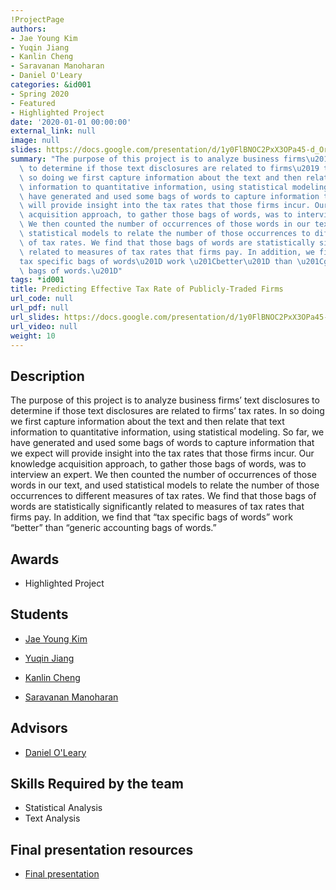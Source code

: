 ```yaml
---
!ProjectPage
authors:
- Jae Young Kim
- Yuqin Jiang
- Kanlin Cheng
- Saravanan Manoharan
- Daniel O'Leary
categories: &id001
- Spring 2020
- Featured
- Highlighted Project
date: '2020-01-01 00:00:00'
external_link: null
image: null
slides: https://docs.google.com/presentation/d/1y0FlBNOC2PxX3OPa45-d_Orr7kPnvaG3/edit?usp=sharing&ouid=116088473370484068569&rtpof=true&sd=true
summary: "The purpose of this project is to analyze business firms\u2019 text disclosures\
  \ to determine if those text disclosures are related to firms\u2019 tax rates. In\
  \ so doing we first capture information about the text and then relate that text\
  \ information to quantitative information, using statistical modeling. So far, we\
  \ have generated and used some bags of words to capture information that we expect\
  \ will provide insight into the tax rates that those firms incur. Our knowledge\
  \ acquisition approach, to gather those bags of words, was to interview an expert.\
  \ We then counted the number of occurrences of those words in our text, and used\
  \ statistical models to relate the number of those occurrences to different measures\
  \ of tax rates. We find that those bags of words are statistically significantly\
  \ related to measures of tax rates that firms pay. In addition, we find that \u201C\
  tax specific bags of words\u201D work \u201Cbetter\u201D than \u201Cgeneric accounting\
  \ bags of words.\u201D"
tags: *id001
title: Predicting Effective Tax Rate of Publicly-Traded Firms
url_code: null
url_pdf: null
url_slides: https://docs.google.com/presentation/d/1y0FlBNOC2PxX3OPa45-d_Orr7kPnvaG3/edit?usp=sharing&ouid=116088473370484068569&rtpof=true&sd=true
url_video: null
weight: 10
---
```

## Description

The purpose of this project is to analyze business firms’ text disclosures to determine if those text disclosures are related to firms’ tax rates. In so doing we first capture information about the text and then relate that text information to quantitative information, using statistical modeling. So far, we have generated and used some bags of words to capture information that we expect will provide insight into the tax rates that those firms incur. Our knowledge acquisition approach, to gather those bags of words, was to interview an expert. We then counted the number of occurrences of those words in our text, and used statistical models to relate the number of those occurrences to different measures of tax rates. We find that those bags of words are statistically significantly related to measures of tax rates that firms pay. In addition, we find that “tax specific bags of words” work “better” than “generic accounting bags of words.”



## Awards
* Highlighted Project





## Students

* [Jae Young Kim](../../../author/jae-young-kim)

* [Yuqin Jiang](../../../author/yuqin-jiang)

* [Kanlin Cheng](../../../author/kanlin-cheng)

* [Saravanan Manoharan](../../../author/saravanan-manoharan)

## Advisors

* [Daniel O&#39;Leary](../../../author/daniel-oleary)

## Skills Required by the team


* Statistical Analysis
* Text Analysis
## Final presentation resources

* [Final presentation](https://docs.google.com/presentation/d/1y0FlBNOC2PxX3OPa45-d_Orr7kPnvaG3/edit?usp=sharing&amp;ouid=116088473370484068569&amp;rtpof=true&amp;sd=true)